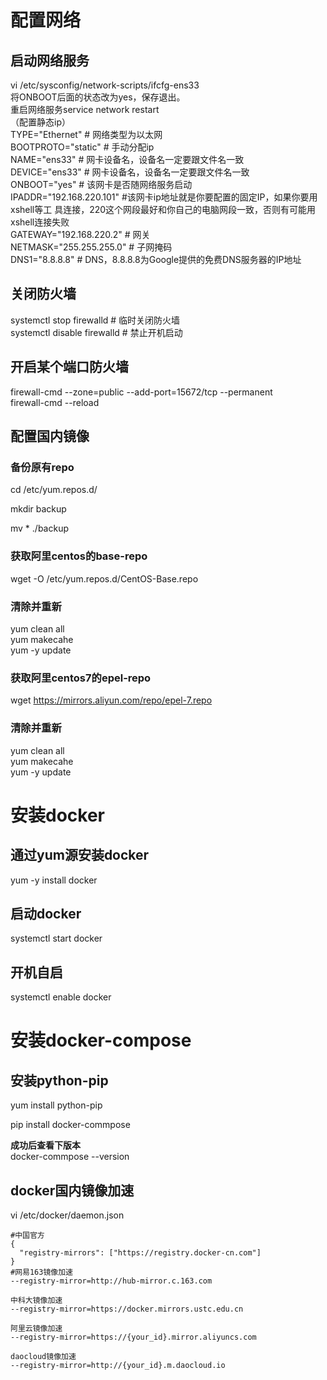# 配置网络   
## 启动网络服务   
 vi /etc/sysconfig/network-scripts/ifcfg-ens33  
   将ONBOOT后面的状态改为yes，保存退出。  
   重启网络服务service network restart  
   （配置静态ip）  
  TYPE="Ethernet"   # 网络类型为以太网  
  BOOTPROTO="static"  # 手动分配ip  
  NAME="ens33"  # 网卡设备名，设备名一定要跟文件名一致  
  DEVICE="ens33"  # 网卡设备名，设备名一定要跟文件名一致  
  ONBOOT="yes"  # 该网卡是否随网络服务启动  
  IPADDR="192.168.220.101"  #该网卡ip地址就是你要配置的固定IP，如果你要用xshell等工  具连接，220这个网段最好和你自己的电脑网段一致，否则有可能用xshell连接失败  
  GATEWAY="192.168.220.2"   # 网关  
  NETMASK="255.255.255.0"   # 子网掩码  
  DNS1="8.8.8.8"    # DNS，8.8.8.8为Google提供的免费DNS服务器的IP地址  

## 关闭防火墙   
   systemctl stop firewalld # 临时关闭防火墙  
   systemctl disable firewalld # 禁止开机启动  

## 开启某个端口防火墙   
  firewall-cmd --zone=public --add-port=15672/tcp --permanent   
  firewall-cmd --reload    

## 配置国内镜像   
### 备份原有repo   
cd /etc/yum.repos.d/   

mkdir backup     

mv * ./backup   

### 获取阿里centos的base-repo    
wget -O /etc/yum.repos.d/CentOS-Base.repo   

### 清除并重新     
yum clean all   
yum makecahe   
yum -y update   

### 获取阿里centos7的epel-repo   
wget https://mirrors.aliyun.com/repo/epel-7.repo   

### 清除并重新     
yum clean all   
yum makecahe   
yum -y update


# 安装docker   

## 通过yum源安装docker  
yum -y install docker   
## 启动docker   
systemctl start docker    
## 开机自启    
systemctl enable docker   

#  安装docker-compose   

## 安装python-pip   
yum install python-pip   

pip install docker-commpose   

**成功后查看下版本**   
docker-commpose --version  

## docker国内镜像加速   

vi /etc/docker/daemon.json   

```
#中国官方
{
  "registry-mirrors": ["https://registry.docker-cn.com"]
}
#网易163镜像加速
--registry-mirror=http://hub-mirror.c.163.com

中科大镜像加速
--registry-mirror=https://docker.mirrors.ustc.edu.cn

阿里云镜像加速
--registry-mirror=https://{your_id}.mirror.aliyuncs.com

daocloud镜像加速
--registry-mirror=http://{your_id}.m.daocloud.io

```













